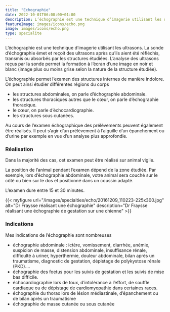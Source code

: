 ```yaml
---
title: "Echographie"
date: 2022-10-01T06:00:00+01:00
description: L’échographie est une technique d’imagerie utilisant les ultrasons. La sonde d’échographie émet et reçoit des ultrasons après qu’ils aient été réfléchis, transmis ou absorbés par les structures étudiées
featureImage: images/icons/echo.png
image: images/icons/echo.png
type: specialite
---
```


L’échographie est une technique d’imagerie utilisant les ultrasons. La sonde d’échographie émet et reçoit des ultrasons après qu’ils aient été réfléchis, transmis ou absorbés par les structures étudiées. L’analyse des ultrasons reçus par la sonde permet la formation à l’écran d’une image en noir et blanc (image plus ou moins grise selon la nature de la structure étudiée).


L’échographie permet l’examen des structures internes de manière indolore. On peut ainsi étudier différentes régions du corps
* les structures abdominales, on parle d’échographie abdominale.
* les structures thoraciques autres que  le cœur, on parle d’échographie thoracique.
* le cœur, on parle d’échocardiographie.
* les structures sous cutanées.


Au cours de l’examen échographique des prélèvements  peuvent également être réalisés. Il peut s’agir d’un prélèvement à l’aiguille d’un épanchement ou d’urine par exemple en vue d’un analyse plus approfondie.

### Réalisation

Dans la majorité des cas, cet examen peut être réalisé sur animal vigile.


La position de l’animal pendant l’examen dépend de la zone étudiée. Par exemple, lors d’échographie abdominale, votre animal sera couché sur le côté ou bien sur le dos et positionné dans un coussin adapté.


L’examen dure entre 15 et 30 minutes.

{{< myfigure 
    url="/images/specialties/echo/20161209_110223-225x300.jpg"
    alt="Dr Fraysse réalisant une échographie"
    description="Dr Fraysse réalisant une échographie de gestation sur une chienne" >}}




### Indications

Mes indications de l’échographie sont nombreuses
* échographie abdominale : ictère, vomissement, diarrhée, anémie, suspicion de masse, distension abdominale, insuffisance rénale, difficulté à uriner, hyperthermie, douleur abdominale, bilan après un traumatisme, diagnostic de gestation, dépistage de polykystose rénale (PKD)….
* échographie des foetus pour les suivis de gestation et les suivis de mise bas difficile.
* échocardiographie lors de toux, d’intolérance à l’effort, de souffle cardiaque ou de dépistage de cardiomyopathie dans certaines races.
* échographie du thorax lors de lésion médiastinale, d’épanchement ou de bilan après un traumatisme
* échographie de masse cutanée ou sous cutanée